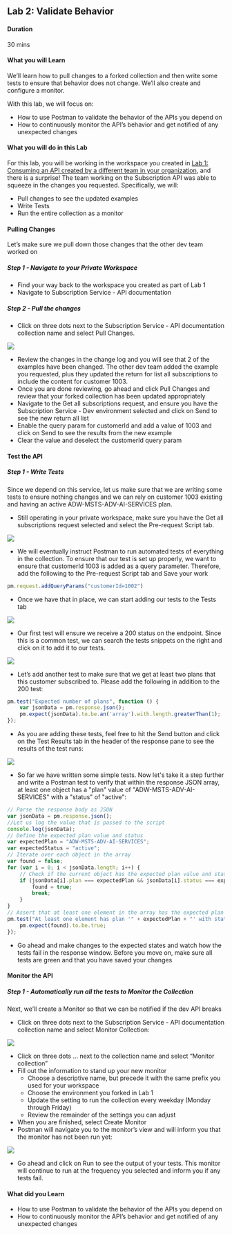 ## Lab 2: Validate Behavior

#### Duration

30 mins

#### What you will Learn

We’ll learn how to pull changes to a forked collection and then write some tests to ensure that behavior does not change. We’ll also create and configure a monitor.

With this lab, we will focus on:

- How to use Postman to validate the behavior of the APIs you depend on
- How to continuously monitor the API’s behavior and get notified of any unexpected changes
    

#### What you will do in this Lab

For this lab, you will be working in the workspace you created in [Lab 1: Consuming an API created by a different team in your organization](https://docs.google.com/document/d/1uMkuwgNnMBznZ0Y5Pfko-XXEwBlruXXZZT7Z6lscxeo/edit#heading=h.42fhb4dv4lvf), and there is a surprise! The team working on the Subscription API was able to squeeze in the changes you requested. Specifically, we will:

- Pull changes to see the updated examples
- Write Tests
- Run the entire collection as a monitor
    

#### Pulling Changes

Let’s make sure we pull down those changes that the other dev team worked on

##### Step 1 - Navigate to your Private Workspace

- Find your way back to the workspace you created as part of Lab 1
- Navigate to Subscription Service - API documentation
    

##### Step 2 - Pull the changes

- Click on three dots next to the Subscription Service - API documentation collection name and select Pull Changes.
    

<img src="https://lh7-us.googleusercontent.com/49UR_j_GOSYPY5P_QQVBL06GQvkjM3-iBMRXz0ATp1600ZEtopR7scxXT1NfnSQvS9GaK5zsn0G-nlnDyAoqtRU1AY4wXT-4YdlaqteMq3zxp2xcOQEuk1J4YKFJxuZEfMEd7mLano54BBwutqX_dMg">

- Review the changes in the change log and you will see that 2 of the examples have been changed. The other dev team added the example you requested, plus they updated the return for list all subscriptions to include the content for customer 1003.
- Once you are done reviewing, go ahead and click Pull Changes and review that your forked collection has been updated appropriately
- Navigate to the Get all subscriptions request, and ensure you have the Subscription Service - Dev environment selected and click on Send to see the new return all list
- Enable the query param for customerId and add a value of 1003 and click on Send to see the results from the new example
- Clear the value and deselect the customerId query param
    

#### Test the API

##### Step 1 - Write Tests

Since we depend on this service, let us make sure that we are writing some tests to ensure nothing changes and we can rely on customer 1003 existing and having an active ADW-MSTS-ADV-AI-SERVICES plan.

- Still operating in your private workspace, make sure you have the Get all subscriptions request selected and select the Pre-request Script tab.
    

<img src="https://lh7-us.googleusercontent.com/M4DlhxpkILVMyRGFFWrN1Js0D3_FjOTO-iZn8kP_2jnzwyrpfTqWLbX7BjLsF1i01LzTh10_QxEwrduxIW7UeaxOpFozVktdnXHkwuZOTGKJVN_pwCSt2isww0gMC93A41liKjh4eWqBz6KES-Hi4fI">

- We will eventually instruct Postman to run automated tests of everything in the collection. To ensure that our test is set up properly, we want to ensure that customerId 1003 is added as a query parameter. Therefore, add the following to the Pre-request Script tab and Save your work
    

``` javascript
pm.request.addQueryParams("customerId=1002")

 ```

- Once we have that in place, we can start adding our tests to the Tests tab
    

<img src="https://lh7-us.googleusercontent.com/lqj2AeYBlwocV5R0z9P1_Ylwg5Ken0o3-eudvmfQ0xvGs2Bayk-cHoWM5RWjL8uvHGHOMH6fqfNt8KSIhSmpoaTulWG6HGGkdQLvwEvKsW41sCPz67jpLIdDwQBQeijypUGYf-85t7ESqvroR7unBXw">

- Our first test will ensure we receive a 200 status on the endpoint. Since this is a common test, we can search the tests snippets on the right and click on it to add it to our tests.
    

<img src="https://lh7-us.googleusercontent.com/CM5Vkreyb0DxPZRps79dtOW5NGcr6euA8NqcTLnMhfAx6PzMkF5z3HvkY4n3iUr6-yc2-LeE-vDtg55HqPd3DYadzbFYjef33CsqRGLmG4J4l7lJQ0br96AeEluEVc7R9OKseh-O6o_LcyQOmpLWuSk">

- Let’s add another test to make sure that we get at least two plans that this customer subscribed to. Please add the following in addition to the 200 test:
    

``` javascript
pm.test("Expected number of plans", function () {
    var jsonData = pm.response.json();
    pm.expect(jsonData).to.be.an('array').with.length.greaterThan(1);
});

 ```

- As you are adding these tests, feel free to hit the Send button and click on the Test Results tab in the header of the response pane to see the results of the test runs:
    

<img src="https://lh7-us.googleusercontent.com/cHHTu9RXDlrLEc2ciB-FDNGG60lYwisnWf8hLwfRkuhcpicurta_U8joArD6_pi2FRp3-6O_IDaflo8DfVdWybfriDZMWfDk3mjjBssp6a_1mZ2Hakvyo0tDVVQ7IFap-i7yin86J1gRwMpEVXJpgjY">

- So far we have written some simple tests. Now let's take it a step further and write a Postman test to verify that within the response JSON array, at least one object has a "plan" value of "ADW-MSTS-ADV-AI-SERVICES" with a "status" of "active":
    

``` javascript
// Parse the response body as JSON
var jsonData = pm.response.json();
//Let us log the value that is passed to the script
console.log(jsonData);
// Define the expected plan value and status
var expectedPlan = "ADW-MSTS-ADV-AI-SERVICES";
var expectedStatus = "active";
// Iterate over each object in the array
var found = false;
for (var i = 0; i < jsonData.length; i++) {
    // Check if the current object has the expected plan value and status
    if (jsonData[i].plan === expectedPlan && jsonData[i].status === expectedStatus) {
        found = true;
        break;
    }
}
// Assert that at least one element in the array has the expected plan and status
pm.test("At least one element has plan '" + expectedPlan + "' with status '" + expectedStatus + "'", function() {
    pm.expect(found).to.be.true;
});

 ```

- Go ahead and make changes to the expected states and watch how the tests fail in the response window. Before you move on, make sure all tests are green and that you have saved your changes
    

#### Monitor the API

##### Step 1 - Automatically run all the tests to Monitor the Collection

Next, we’ll create a Monitor so that we can be notified if the dev API breaks

- Click on three dots next to the Subscription Service - API documentation collection name and select Monitor Collection:
    

<img src="https://lh7-us.googleusercontent.com/KDpDyq-wdf7ph5bAQ4ht7UIiljeo_UBAyzZY19uOvkAcIwUP_nJoR6NXeLH70ealoOS43SHZ4gNXRT4LE3S3i3yxtwMHI5zDy2CkpHCksZOWlYLkemJsK8JBz4Z6TR6BlVOdBj07qtUT072OXg7y6hE">

- Click on three dots … next to the collection name and select “Monitor collection”
- Fill out the information to stand up your new monitor
    - Choose a descriptive name, but precede it with the same prefix you used for your workspace
    - Choose the environment you forked in Lab 1
    - Update the setting to run the collection every weekday (Monday through Friday)
    - Review the remainder of the settings you can adjust
- When you are finished, select Create Monitor
- Postman will navigate you to the monitor’s view and will inform you that the monitor has not been run yet:
    

<img src="https://lh7-us.googleusercontent.com/BODj1d3APVkxDZNb6Qjl2u0RrqkIVonMgK5tJz6052I9qeIhsg0MX1WDYA1tcn7PizfPw4YsnJRsLCl2ME8AqbHhRPXPi-auVWNbCrvsVOUIeXcPiBS7lDRtnTgADKKp6KghEMyRmlDsLafex6rTG4c">

- Go ahead and click on Run to see the output of your tests. This monitor will continue to run at the frequency you selected and inform you if any tests fail.
    

#### What did you Learn

- How to use Postman to validate the behavior of the APIs you depend on
- How to continuously monitor the API’s behavior and get notified of any unexpected changes
